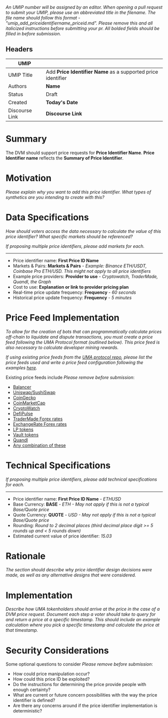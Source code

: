 *An UMIP number will be assigned by an editor. When opening a pull request to submit your UMIP, please use an abbreviated title in the filename. The file name should follow this format - "umip_add_priceidentifiername_priceid.md". Please remove this and all italicized instructions before submitting your pr. All bolded fields should be filled in before submission.*

## Headers

| UMIP                |                                                               |
| ------------------- | ------------------------------------------------------------- |
| UMIP Title          | Add **Price Identifier Name** as a supported price identifier |
| Authors             | **Name**                                                      |
| Status              | Draft                                                         |
| Created             | **Today's Date**                                              |
| Discourse Link      | **Discourse Link**                                            |

# Summary 

The DVM should support price requests for **Price Identifier Name**. **Price Identifier name** reflects the **Summary of Price Identifier**.


# Motivation

*Please explain why you want to add this price identifier. What types of synthetics are you intending to create with this?*

# Data Specifications

*How should voters access the data necessary to calculate the value of this price identifier? What specific markets should be referenced?*

*If proposing multiple price identifiers, please add markets for each.*

-----------------------------------------
- Price identifier name: **First Price ID Name** 
- Markets & Pairs: **Markets & Pairs** - *Example: Binance ETH/USDT, Coinbase Pro ETH/USD. This might not apply to all price identifiers*
- Example price providers: **Provider to use** - *Cryptowatch, TraderMade, Quandl, the Graph*
- Cost to use: **Explanation or link to provider pricing plan**
- Real-time price update frequency: **Frequency** - *60 seconds*
- Historical price update frequency: **Frequency** - *5 minutes*

# Price Feed Implementation

*To allow for the creation of bots that can programmatically calculate prices off-chain to liquidate and dispute transactions, you must create a price feed following the UMA Protocol format (outlined below). This price feed is also necessary to calculate developer mining rewards.*

*If using existing price feeds from the [UMA protocol repo](https://github.com/UMAprotocol/protocol/tree/master/packages/financial-templates-lib/src/price-feed), please list the price feeds used and write a price feed configuration following the examples [here](https://github.com/UMAprotocol/protocol/blob/master/packages/financial-templates-lib/src/price-feed/DefaultPriceFeedConfigs.js).*


Existing price feeds include *Please remove before submission*:
- [Balancer](https://github.com/UMAprotocol/protocol/blob/master/packages/financial-templates-lib/src/price-feed/BalancerPriceFeed.js)
- [Uniswap/SushiSwap](https://github.com/UMAprotocol/protocol/blob/master/packages/financial-templates-lib/src/price-feed/UniswapPriceFeed.js)
- [CoinGecko](https://github.com/UMAprotocol/protocol/blob/master/packages/financial-templates-lib/src/price-feed/CoinGeckoPriceFeed.js)
- [CoinMarketCap](https://github.com/UMAprotocol/protocol/blob/master/packages/financial-templates-lib/src/price-feed/CoinMarketCapPriceFeed.js)
- [CryptoWatch](https://github.com/UMAprotocol/protocol/blob/master/packages/financial-templates-lib/src/price-feed/CryptoWatchPriceFeed.js)
- [DefiPulse](https://github.com/UMAprotocol/protocol/blob/master/packages/financial-templates-lib/src/price-feed/DefiPulsePriceFeed.js)
- [TraderMade Forex rates](https://github.com/UMAprotocol/protocol/blob/master/packages/financial-templates-lib/src/price-feed/TraderMadePriceFeed.js)
- [ExchangeRate Forex rates](https://github.com/UMAprotocol/protocol/blob/master/packages/financial-templates-lib/src/price-feed/ForexDailyPriceFeed.js)
- [LP tokens](https://github.com/UMAprotocol/protocol/blob/master/packages/financial-templates-lib/src/price-feed/LPPriceFeed.js)
- [Vault tokens](https://github.com/UMAprotocol/protocol/blob/master/packages/financial-templates-lib/src/price-feed/VaultPriceFeed.js)
- [Quandl](https://github.com/UMAprotocol/protocol/blob/master/packages/financial-templates-lib/src/price-feed/QuandlPriceFeed.js)
- [Any combination of these](https://github.com/UMAprotocol/protocol/blob/master/packages/financial-templates-lib/src/price-feed/ExpressionPriceFeed.js)

# Technical Specifications

*If proposing multiple price identifiers, please add technical specifications for each.*

-----------------------------------------
- Price identifier name: **First Price ID Name** - *ETHUSD*
- Base Currency: **BASE** - *ETH - May not apply if this is not a typical Base/Quote price*
- Quote Currency: **QUOTE** - *USD - May not apply if this is not a typical Base/Quote price*
- Rounding: *Round to 2 decimal places (third decimal place digit >= 5 rounds up and < 5 rounds down)*
- Estimated current value of price identifier: *15.03*

# Rationale

*The section should describe why price identifier design decisions were made, as well as any alternative designs that were considered.*

# Implementation

*Describe how UMA tokenholders should arrive at the price in the case of a DVM price request. Document each step a voter should take to query for and return a price at a specific timestamp. This should include an example calculation where you pick a specific timestamp and calculate the price at that timestamp.*

# Security Considerations

Some optional questions to consider *Please remove before submission*:
- How could price manipulation occur?
- How could this price ID be exploited?
- Do the instructions for determining the price provide people with enough certainty?
- What are current or future concern possibilities with the way the price identifier is defined?
- Are there any concerns around if the price identifier implementation is deterministic?
